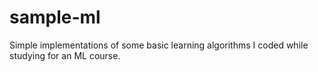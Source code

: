 sample-ml
=========

Simple implementations of some basic learning algorithms I coded while studying for an ML course.

